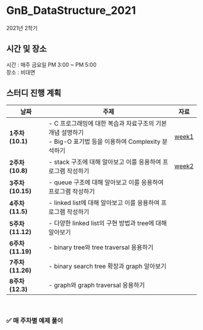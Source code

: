# GnB_DataStructure_2021

2021년 2학기
## 시간 및 장소
시간 : 매주 금요일 PM 3:00 ~ PM 5:00
<br>장소 : 비대면
## 스터디 진행 계획
| 날짜 | 주제 | 자료 |
|------|------|------|
| **1주차 (10.1)** | - C 프로그래밍에 대한 복습과 자료구조의 기본 개념 설명하기<br>- Big-O 표기법 등을 이용하여 Complexity 분석하기 |[week1](https://github.com/gnbhub/GnB_DataStructure_2021/blob/ad638792bb4189bcf0cafbb8c71798866dcc0a91/week1/README.md)
| **2주차 (10.8)** | - stack 구조에 대해 알아보고 이를 응용하여 프로그램 작성하기 | [week2](week2/)
| **3주차 (10.15)** | - queue 구조에 대해 알아보고 이를 응용하여 프로그램 작성하기 |
| **4주차 (11.5)** | - linked list에 대해 알아보고 이를 응용하여 프로그램 작성하기 |
| **5주차 (11.12)** | - 다양한 linked list의 구현 방법과 tree에 대해 알아보기 |
| **6주차 (11.19)** | - binary tree와 tree traversal 응용하기 |
| **7주차 (11.26)** |- binary search tree 확장과 graph 알아보기 |
| **8주차 (12.3)** | - graph와 graph traversal 응용하기 |
<br>

### ✅ 매 주차별 예제 풀이
